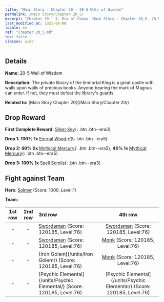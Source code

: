 ```yaml
---
title: "Main Story - Chapter 20 - 20-5 Wall of Wisdom"
permalink: /Main Story/Chapter 20_5/
excerpt: "Chapter 20 - 5. Era of Chaos  Main Story - Chapter 20_5. 20-5 Wall of Wisdom"
last_modified_at: 2021-06-08
locale: en
ref: "Chapter 20_5.md"
toc: false
classes: wide
---
```


## Details

 **Name:** 20-5 Wall of Wisdom

 **Description:** The private library of the Immortal King is a great castle with walls upon walls of precious books. Anyone bearing the mark of Magnus can enter. If not, they must defeat the library's guards.

 **Related to:** [Main Story Chapter 20](/Main Story/Chapter 20/)

## Drop Reward

 **First Complete Reward:** [Silver Key](/Items/con_693/){: .btn .btn--era3}

 **Drop 1:** **100% 1x** [Eternal Wood +1](/Items/mat_69/){: .btn .btn--era5}

 **Drop 2:** **60% 0x** [Mythical Mercury](/Items/mat_63/){: .btn .btn--era5}, **40% 1x** [Mythical Mercury](/Items/mat_63/){: .btn .btn--era5}

 **Drop 3:** **100% 1x** [Spell Scrolls](/Items/con_694/){: .btn .btn--era3}


## Fight against Team
 **Hero:** [Solmyr](/heroes/Solmyr/) (Score: 1000, Level:1)

 **Team:**


  | 1st row | 2nd row | 3rd row | 4th row |
  |:----:|:----:|:----|:----:|
  | - | - | [Swordsman](/units/Swordsman/) (Score: 120185, Level:76)  | [Swordsman](/units/Swordsman/) (Score: 120185, Level:76)  |
  | - | - | [Swordsman](/units/Swordsman/) (Score: 120185, Level:76)  | [Monk](/units/Monk/) (Score: 120185, Level:76)  |
  | - | - | [Iron Golem](/units/Iron Golem/) (Score: 120185, Level:76)  | [Monk](/units/Monk/) (Score: 120185, Level:76)  |
  | - | - | [Psychic Elemental](/units/Psychic Elemental/) (Score: 120185, Level:76)  | [Psychic Elemental](/units/Psychic Elemental/) (Score: 120185, Level:76)  |


